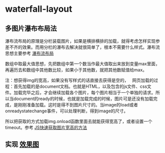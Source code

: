 # waterfall-layout

## 多图片瀑布布局法

瀑布流布局的原理是分栏装载图片，如果是横排横排的加载，就得考虑怎样实现参差不齐的效果。而用分栏的瀑布去解决就很简单了，根本不需要什么样式。瀑布流思想主要参考 [瀑布流布局](http://www.zhangxinxu.com/wordpress/2012/03/多栏列表原理下实现的瀑布流布局-waterfall-layout/)

数组中取最大值思想，先把数组中第一个数当作最大值取出来放到变量max里面，再遍历去和数组中其他数比较，如果小于其他数，就把其他数赋值给max。

注：想获得img的宽高，如果没有写样式的话直接去获得是空的，
    网页加载的过程：首先加载的是document文档。也就是HTML，以及包含的js文件、css文件。加载完毕之后，才会继续加载各个图片，每个图片相当于一个单独的请求。所以当document的ready的时候，也就是加载完成的时候，图片可是还没有加载完成，是刚刚准备加载。这时是得不到图片尺寸的。当image的load或者onreadystatechange事件，可以处理判断，得到image的尺寸。

所以把获取的方式加载img.onload函数里面去就能获得宽高了，或者设置一个timeout。参考 [JS快速获取图片宽高的方法](http://www.css88.com/archives/5224/comment-page-1)

## 实现 [效果图](https://lulujianglab.github.io/waterfall-layout/)
